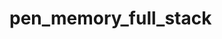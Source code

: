 # pen_memory_full_stack



<!-- bugs 2: when drawing other people's story, set a flag, when a pen is selected, then able to draw, otherwise, unable to draw.-->


<!-- mongodb+srv://yuzhuchai:<password>@cluster0-8o80g.mongodb.net/test?retryWrites=true&w=majority -->